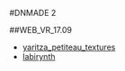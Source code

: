#DNMADE 2

##WEB_VR_17.09
* [yaritza_petiteau_textures](../demo_VR.html)
* [labirynth](../Web_VR/labirynth.html)